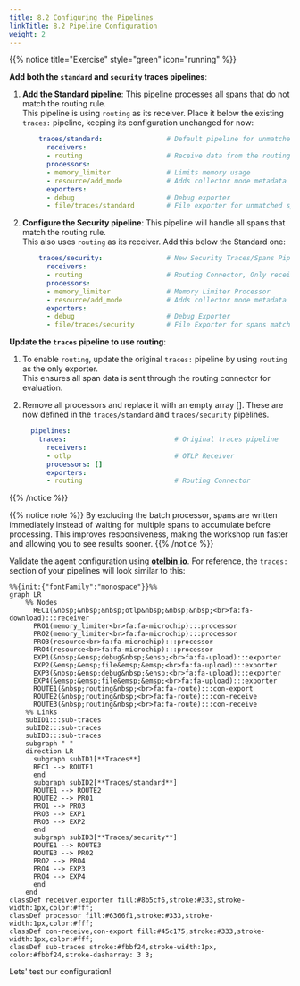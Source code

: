 ```yaml
---
title: 8.2 Configuring the Pipelines
linkTitle: 8.2 Pipeline Configuration
weight: 2
---
```


{{% notice title="Exercise" style="green" icon="running" %}}

**Add both the `standard` and `security` traces pipelines**:

1. **Add the Standard pipeline**: This pipeline processes all spans that do not match the routing rule.  
This pipeline is using `routing` as its receiver. Place it below the existing `traces:` pipeline, keeping its configuration unchanged for now:

    ```yaml
        traces/standard:                # Default pipeline for unmatched spans
          receivers: 
          - routing                     # Receive data from the routing connector
          processors:
          - memory_limiter              # Limits memory usage
          - resource/add_mode           # Adds collector mode metadata
          exporters:
          - debug                       # Debug exporter
          - file/traces/standard        # File exporter for unmatched spans
    ```

2. **Configure the Security pipeline**: This pipeline will handle all spans that match the routing rule.  
This also uses `routing` as its receiver. Add this below the Standard one:

    ```yaml
        traces/security:                # New Security Traces/Spans Pipeline       
          receivers: 
          - routing                     # Routing Connector, Only receives data from Connector
          processors:
          - memory_limiter              # Memory Limiter Processor
          - resource/add_mode           # Adds collector mode metadata
          exporters:
          - debug                       # Debug Exporter 
          - file/traces/security        # File Exporter for spans matching rule
    ```

**Update the `traces` pipeline to use routing**:

1. To enable `routing`, update the original `traces:` pipeline by using `routing` as the only exporter.  
This ensures all span data is sent through the routing connector for evaluation.
2. Remove all processors and replace it with an empty array []. These are now defined in the `traces/standard` and `traces/security` pipelines.

    ```yaml
      pipelines:
        traces:                           # Original traces pipeline
          receivers: 
          - otlp                          # OTLP Receiver
          processors: []
          exporters: 
          - routing                       # Routing Connector
    ```

{{% /notice %}}

{{% notice note %}}
By excluding the batch processor, spans are written immediately instead of waiting for multiple spans to accumulate before processing. This improves responsiveness, making the workshop run faster and allowing you to see results sooner.
{{% /notice %}}

Validate the agent configuration using **[otelbin.io](https://www.otelbin.io/)**. For reference, the `traces:` section of your pipelines will look similar to this:

```mermaid
%%{init:{"fontFamily":"monospace"}}%%
graph LR
    %% Nodes
      REC1(&nbsp;&nbsp;&nbsp;otlp&nbsp;&nbsp;&nbsp;<br>fa:fa-download):::receiver
      PRO1(memory_limiter<br>fa:fa-microchip):::processor
      PRO2(memory_limiter<br>fa:fa-microchip):::processor
      PRO3(resource<br>fa:fa-microchip):::processor
      PRO4(resource<br>fa:fa-microchip):::processor
      EXP1(&nbsp;&ensp;debug&nbsp;&ensp;<br>fa:fa-upload):::exporter
      EXP2(&emsp;&emsp;file&emsp;&emsp;<br>fa:fa-upload):::exporter
      EXP3(&nbsp;&ensp;debug&nbsp;&ensp;<br>fa:fa-upload):::exporter
      EXP4(&emsp;&emsp;file&emsp;&emsp;<br>fa:fa-upload):::exporter
      ROUTE1(&nbsp;routing&nbsp;<br>fa:fa-route):::con-export
      ROUTE2(&nbsp;routing&nbsp;<br>fa:fa-route):::con-receive
      ROUTE3(&nbsp;routing&nbsp;<br>fa:fa-route):::con-receive
    %% Links
    subID1:::sub-traces
    subID2:::sub-traces
    subID3:::sub-traces
    subgraph " "
    direction LR
      subgraph subID1[**Traces**]
      REC1 --> ROUTE1
      end
      subgraph subID2[**Traces/standard**]
      ROUTE1 --> ROUTE2
      ROUTE2 --> PRO1
      PRO1 --> PRO3
      PRO3 --> EXP1
      PRO3 --> EXP2
      end
      subgraph subID3[**Traces/security**]
      ROUTE1 --> ROUTE3
      ROUTE3 --> PRO2
      PRO2 --> PRO4
      PRO4 --> EXP3
      PRO4 --> EXP4
      end
    end
classDef receiver,exporter fill:#8b5cf6,stroke:#333,stroke-width:1px,color:#fff;
classDef processor fill:#6366f1,stroke:#333,stroke-width:1px,color:#fff;
classDef con-receive,con-export fill:#45c175,stroke:#333,stroke-width:1px,color:#fff;
classDef sub-traces stroke:#fbbf24,stroke-width:1px, color:#fbbf24,stroke-dasharray: 3 3;
```

Lets' test our configuration!
